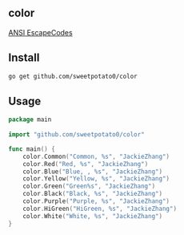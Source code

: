 ## color

[ANSI EscapeCodes](http://en.wikipedia.org/wiki/ANSI_escape_code#Colors)


## Install

```bash
go get github.com/sweetpotato0/color
```


## Usage

```go
package main
     
import "github.com/sweetpotato0/color"

func main() {
    color.Common("Common, %s", "JackieZhang")
    color.Red("Red, %s", "JackieZhang")
    color.Blue("Blue, , %s", "JackieZhang")
    color.Yellow("Yellow, %s", "JackieZhang")
    color.Green("Green%s", "JackieZhang")
    color.Black("Black, %s", "JackieZhang")
    color.Purple("Purple, %s", "JackieZhang")
    color.HiGreen("HiGreen, %s", "JackieZhang")
    color.White("White, %s", "JackieZhang")
}
```